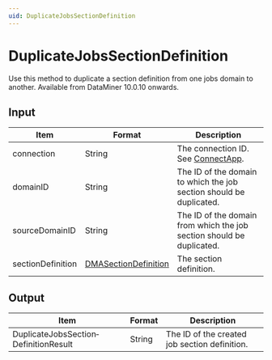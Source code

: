 ```yaml
---
uid: DuplicateJobsSectionDefinition
---
```


# DuplicateJobsSectionDefinition

Use this method to duplicate a section definition from one jobs domain to another. Available from DataMiner 10.0.10 onwards.

## Input

| Item | Format | Description |
|--|--|--|
| connection | String | The connection ID. See [ConnectApp](xref:ConnectApp). |
| domainID | String | The ID of the domain to which the job section should be duplicated. |
| sourceDomainID | String | The ID of the domain from which the job section should be duplicated. |
| sectionDefinition | [DMASectionDefinition](xref:DMASectionDefinition) | The section definition. |

## Output

| Item                                  | Format | Description                                   |
|---------------------------------------|--------|-----------------------------------------------|
| DuplicateJobsSection­DefinitionResult | String | The ID of the created job section definition. |
